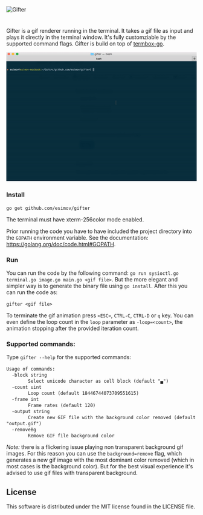 <img width="90" alt="Gifter" src="https://cloud.githubusercontent.com/assets/883386/21749779/ef01be0c-d5ae-11e6-90d2-25d775286f60.png"/>

#
Gifter is a gif renderer running in the terminal. It takes a gif file as input and plays it directly in the terminal window. It's fully customziable by the supported command flags. Gifter is build on top of <a href="https://github.com/nsf/termbox-go">termbox-go</a>.
<p align="center">
<img alt="Sample gif" src="https://raw.githubusercontent.com/esimov/gifter/master/capture.gif"/>
</p>

### Install
```
go get github.com/esimov/gifter
```
The terminal must have xterm-256color mode enabled.

Prior running the code you have to have included the project directory into the `GOPATH` environment variable. See the documentation: https://golang.org/doc/code.html#GOPATH.

### Run
You can run the code by the following command:
`go run sysioctl.go terminal.go image.go main.go <gif file>`.
But the more elegant and simpler way is to generate the binary file using `go install`. After this you can run the code as:

```
gifter <gif file>
```

To terminate the gif animation press `<ESC>`, `CTRL-C`, `CTRL-D` or `q` key. You can even define the loop count in the `loop` parameter as `-loop=<count>`, the animation stopping after the provided iteration count.

### Supported commands:
Type `gifter --help` for the supported commands:

```
Usage of commands:
  -block string
    	Select unicode character as cell block (default "▄")
  -count uint
    	Loop count (default 18446744073709551615)
  -frame int
    	Frame rates (default 120)
  -output string
    	Create new GIF file with the background color removed (default "output.gif")
  -removeBg
    	Remove GIF file background color
```
_Note:_ there is a flickering issue playing non transparent background gif images. For this reason you can use the `background=remove` flag, which generates a new gif image with the most dominant color removed (which in most cases is the background color). But for the best visual experience it's advised to use gif files with transparent background. 

## License
This software is distributed under the MIT license found in the LICENSE file.
